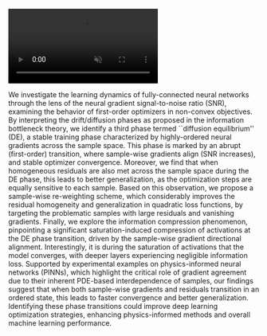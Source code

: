 <video src="training_animation.mp4" controls autoplay loop muted></video>

We investigate the learning dynamics of fully-connected neural networks through the lens of the neural gradient signal-to-noise ratio (SNR), examining the behavior of first-order optimizers in non-convex objectives. By interpreting the drift/diffusion phases as proposed in the information bottleneck theory, we identify a third phase termed ``diffusion equilibrium'' (DE), a stable training phase characterized by highly-ordered neural gradients across the sample space. This phase is marked by an abrupt (first-order) transition, where sample-wise gradients align (SNR increases), and stable optimizer convergence. Moreover, we find that when homogeneous residuals are also met across the sample space during the DE phase, this leads to better generalization, as the optimization steps are equally sensitive to each sample. Based on this observation, we propose a sample-wise re-weighting scheme, which considerably improves the residual homogeneity and generalization in quadratic loss functions, by targeting the problematic samples with large residuals and vanishing gradients. Finally, we explore the information compression phenomenon, pinpointing a significant saturation-induced compression of activations at the DE phase transition, driven by the sample-wise gradient directional alignment. Interestingly, it is during the saturation of activations that the model converges, with deeper layers experiencing negligible information loss. Supported by experimental examples on physics-informed neural networks (PINNs), which highlight the critical role of gradient agreement due to their inherent PDE-based interdependence of samples, our findings suggest that when both sample-wise gradients and residuals transition in an ordered state, this leads to faster convergence and better generalization. Identifying these phase transitions could improve deep learning optimization strategies, enhancing physics-informed methods and overall machine learning performance.
